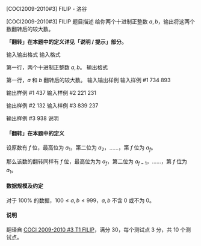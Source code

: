 



[COCI2009-2010#3] FILIP - 洛谷














[COCI2009-2010#3] FILIP
题目描述
给你两个十进制正整数 $a, b$，输出将这两个数翻转后的较大数。

**「翻转」在本题中的定义详见「说明 / 提示」部分。**



输入输出格式
输入格式

第一行，两个十进制正整数 $a, b$。
输出格式

第一行，$a$ 和 $b$ 翻转后的较大数。
输入输出样例
输入样例 #1
734 893

输出样例 #1
437
输入样例 #2
221 231

输出样例 #2
132
输入样例 #3
839 237

输出样例 #3
938
说明
#### 「翻转」在本题中的定义

设原数有 $f$ 位，最高位为 $a_1$，第二位为 $a_2$，……，第 $f$ 位为 $a_f$。

那么该数的翻转同样有 $f$ 位，最高位为为 $a_f$，第二位为 $a_{f - 1}$，……，第 $f$ 位为 $a_1$。

#### 数据规模及约定

对于 $100\%$ 的数据，$100 \le a, b \le 999$，$a, b$ 不含 $0$ 或不为 $0$。

#### 说明
翻译自 [COCI 2009-2010 #3 T1 FILIP](https://hsin.hr/coci/archive/2009_2010/contest3_tasks.pdf)，满分 30，每个测试点 3 分，共 10 个测试点。








